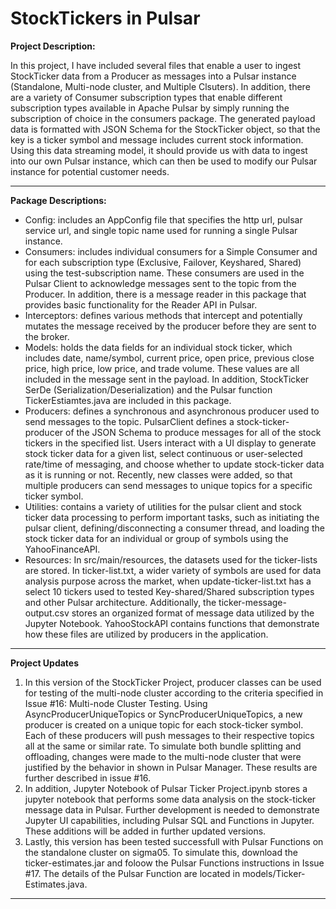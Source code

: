 <h1> StockTickers in Pulsar</h1>

**Project Description:**
<p> In this project, I have included several files that enable a user to ingest StockTicker data from a Producer as messages into a Pulsar instance (Standalone, Multi-node cluster, and Multiple Clsuters). In addition, there are a variety of Consumer subscription types that enable different subscription types available in Apache Pulsar by simply running the subscription of choice in the consumers package. The generated payload data is formatted with JSON Schema for the StockTicker object, so that the key is a ticker symbol and message includes current stock information. Using this data streaming model, it should provide us with data to ingest into our own Pulsar instance, which can then be used to modify our Pulsar instance for potential customer needs. </p>

<hr>

**Package Descriptions:**
<ul>
    <li> 
        Config: includes an AppConfig file that specifies the http url, pulsar service url, and single topic name used for running a single Pulsar instance. 
    </li>
    <li> 
        Consumers: includes individual consumers for a Simple Consumer and for each subscription type (Exclusive, Failover, Keyshared, Shared) using the test-subscription name. These consumers are used in the Pulsar Client to acknowledge messages sent to the topic from the Producer. In addition, there is a message reader in this package that provides basic functionality for the Reader API in Pulsar.
    </li>
    <li> 
        Interceptors: defines various methods that intercept and potentially mutates the message received by the producer before they are sent to the broker.
    </li>
    <li> 
        Models: holds the data fields for an individual stock ticker, which includes date, name/symbol, current price, open price, previous close price, high price, low price, and trade volume. These values are all included in the message sent in the payload. In addition, StockTicker SerDe (Serialization/Deserialization) and the Pulsar function TickerEstiamtes.java are included in this package.
    </li>
    <li> 
        Producers: defines a synchronous and asynchronous producer used to send messages to the topic. PulsarClient defines a stock-ticker-producer of the JSON Schema to produce messages for all of the stock tickers in the specified list. Users interact with a UI display to generate stock ticker data for a given list, select continuous or user-selected rate/time of messaging, and choose whether to update stock-ticker data as it is running or not. Recently, new classes were added, so that multiple producers can send messages to unique topics for a specific ticker symbol.
    </li>
    <li> 
        Utilities: contains a variety of utilities for the pulsar client and stock ticker data processing to perform important tasks, such as initiating the pulsar client, defining/disconnecting a consumer thread, and loading the stock ticker data for an individual or group of symbols using the YahooFinanceAPI.
    </li>
    <li> 
        Resources: In src/main/resources, the datasets used for the ticker-lists are stored. In ticker-list.txt, a wider variety of symbols are used for data analysis purpose across the market, when update-ticker-list.txt has a select 10 tickers used to tested Key-shared/Shared subscription types and other Pulsar architecture. Additionally, the ticker-message-output.csv stores an organized format of message data utilized by the Jupyter Notebook. YahooStockAPI contains functions that demonstrate how these files are utilized by producers in the application.
    </li>
</ul>

<hr>

**Project Updates**
<ol>
    <li> 
        In this version of the StockTicker Project, producer classes can be used for testing of the multi-node cluster according to the criteria specified in Issue #16: Multi-node Cluster Testing. Using AsyncProducerUniqueTopics or SyncProducerUniqueTopics, a new producer is created on a unique topic for each stock-ticker symbol. Each of these producers will push messages to their respective topics all at the same or similar rate. To simulate both bundle splitting and offloading, changes were made to the multi-node cluster that were justified by the behavior in shown in Pulsar Manager. These results are further described in issue #16. 
    </li>
    <li>
        In addition, Jupyter Notebook of Pulsar Ticker Project.ipynb stores a jupyter notebook that performs some data analysis on the stock-ticker message data in Pulsar. Further development is needed to demonstrate Jupyter UI capabilities, including Pulsar SQL and Functions in Jupyter. These additions will be added in further updated versions. 
    </li>
    <li>
        Lastly, this version has been tested successfull with Pulsar Functions on the standalone cluster on sigma05.
        To simulate this, download the ticker-estimates.jar and foloow the Pulsar Functions instructions in Issue #17.
        The details of the Pulsar Function are located in models/Ticker-Estimates.java.
    </li>
</ol>

<hr>
